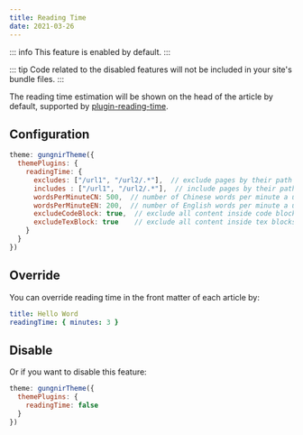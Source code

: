 ```yaml
---
title: Reading Time
date: 2021-03-26
---
```


::: info
This feature is enabled by default.
:::

::: tip
Code related to the disabled features will not be included in your site's bundle files.
:::

The reading time estimation will be shown on the head of the article by default, supported by [plugin-reading-time](/docs/plugins/reading-time/).


## Configuration

```js
theme: gungnirTheme({
  themePlugins: {
    readingTime: {
      excludes: ["/url1", "/url2/.*"],  // exclude pages by their path via a regular expression (optional, default: [])
      includes : ["/url1", "/url2/.*"],  // include pages by their path via a regular expression, if `includes` is specified, `excludes` will be ignored (optional, default: [])
      wordsPerMinuteCN: 500,  // number of Chinese words per minute a user can read (optional, default: 300)
      wordsPerMinuteEN: 200,  // number of English words per minute a user can read (optional, default: 160)
      excludeCodeBlock: true,  // exclude all content inside code blocks or not (optional, default: false)
      excludeTexBlock: true    // exclude all content inside tex blocks or not (optional, default: false)
    }
  }
})
```


## Override

You can override reading time in the front matter of each article by:

```yaml
title: Hello Word
readingTime: { minutes: 3 }
```


## Disable

Or if you want to disable this feature:

```js
theme: gungnirTheme({
  themePlugins: {
    readingTime: false
  }
})
```
